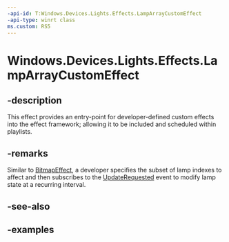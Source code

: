 ```yaml
---
-api-id: T:Windows.Devices.Lights.Effects.LampArrayCustomEffect
-api-type: winrt class
ms.custom: RS5
---
```


<!-- Class syntax.
public class LampArrayCustomEffect : ILampArrayEffect
-->

# Windows.Devices.Lights.Effects.LampArrayCustomEffect

## -description
This effect provides an entry-point for developer-defined custom effects into the effect framework; allowing it to be included and scheduled within playlists.

## -remarks
Similar to [BitmapEffect](lamparraybitmapeffect.md), a developer specifies the subset of lamp indexes to affect and then subscribes to the [UpdateRequested](lamparraycustomeffect_updaterequested.md) event to modify lamp state at a recurring interval.

## -see-also

## -examples

